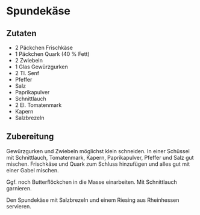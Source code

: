 # Spundekäse

## Zutaten
* 2 Päckchen Frischkäse
* 1 Päckchen Quark (40 % Fett)
* 2 Zwiebeln
* 1 Glas Gewürzgurken
* 2 Tl. Senf
* Pfeffer
* Salz
* Paprikapulver 
* Schnittlauch
* 2 El. Tomatenmark
* Kapern
* Salzbrezeln

## Zubereitung
Gewürzgurken und Zwiebeln möglichst klein schneiden. In einer Schüssel mit Schnittlauch, Tomatenmark, Kapern, Paprikapulver, Pfeffer und Salz gut mischen. Frischkäse und Quark zum 
Schluss hinzufügen und alles gut mit einer Gabel mischen. 

Ggf. noch Butterflöckchen in die Masse einarbeiten. Mit Schnittlauch garnieren. 

Den Spundekäse mit Salzbrezeln und einem Riesing aus Rheinhessen servieren. 